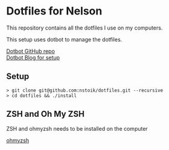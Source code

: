 # Dotfiles for Nelson

This repository contains all the dotfiles I use on my computers. 

This setup uses dotbot to manage the dotfiles. 

[Dotbot GitHub repo](https://github.com/anishathalye/dotbot)  
[Dotbot Blog for setup](https://www.elliotdenolf.com/posts/bootstrap-your-dotfiles-with-dotbot)

## Setup
```
> git clone git@github.com:nstoik/dotfiles.git --recursive
> cd dotfiles && ./install
```

## ZSH and Oh My ZSH
ZSH and ohmyzsh needs to be installed on the computer

[ohmyzsh](https://github.com/ohmyzsh/ohmyzsh)